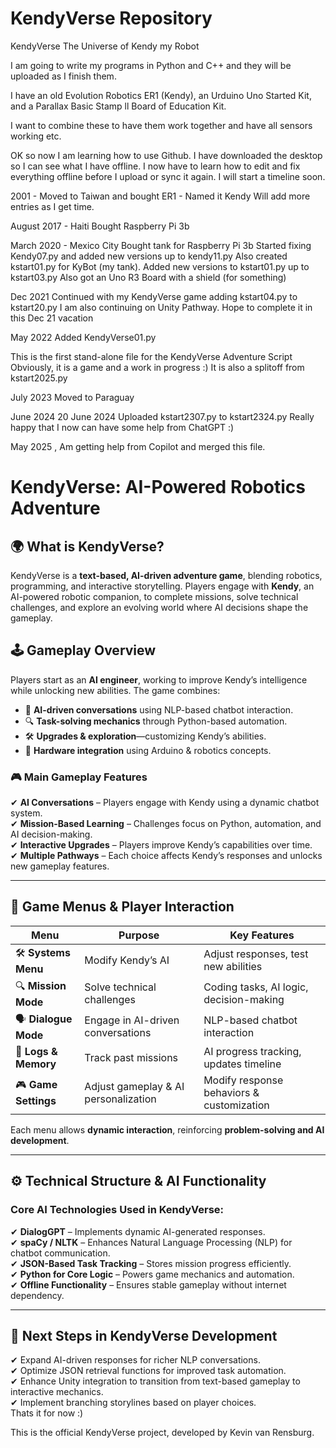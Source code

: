 # KendyVerse Repository
KendyVerse
The Universe of Kendy my Robot

I am going to write my programs in Python and C++ and they will be uploaded as I finish them.

I have an old Evolution Robotics ER1 (Kendy), an Urduino Uno Started Kit, and a Parallax Basic Stamp ll Board of Education Kit.

I want to combine these to have them work together and have all sensors working etc.

OK so now I am learning how to use Github. I have downloaded the desktop so I can see what I have offline. I now have to learn how to edit and fix everything offline before I upload or sync it again. I will start a timeline soon.

2001 - Moved to Taiwan and bought ER1 - Named it Kendy Will add more entries as I get time.

August 2017 - Haiti Bought Raspberry Pi 3b

March 2020 - Mexico City Bought tank for Raspberry Pi 3b Started fixing Kendy07.py and added new versions up to kendy11.py Also created kstart01.py for KyBot (my tank). Added new versions to kstart01.py up to kstart03.py Also got an Uno R3 Board with a shield (for something)

Dec 2021 Continued with my KendyVerse game adding kstart04.py to kstart20.py I am also continuing on Unity Pathway. Hope to complete it in this Dec 21 vacation

May 2022 Added KendyVerse01.py

This is the first stand-alone file for the KendyVerse Adventure Script Obviously, it is a game and a work in progress :) It is also a splitoff from kstart2025.py

July 2023 Moved to Paraguay

June 2024 20 June 2024 Uploaded kstart2307.py to kstart2324.py Really happy that I now can have some help from ChatGPT :)

May 2025 , Am getting help from Copilot and merged this file.

# KendyVerse: AI-Powered Robotics Adventure  

## 🌍 What is KendyVerse?  
KendyVerse is a **text-based, AI-driven adventure game**, blending robotics, programming, and interactive storytelling. Players engage with **Kendy**, an AI-powered robotic companion, to complete missions, solve technical challenges, and explore an evolving world where AI decisions shape the gameplay.  

## 🕹 Gameplay Overview  
Players start as an **AI engineer**, working to improve Kendy’s intelligence while unlocking new abilities. The game combines:  
- 🧠 **AI-driven conversations** using NLP-based chatbot interaction.  
- 🔍 **Task-solving mechanics** through Python-based automation.  
- 🛠 **Upgrades & exploration**—customizing Kendy’s abilities.  
- 🤖 **Hardware integration** using Arduino & robotics concepts.  

### 🎮 **Main Gameplay Features**  
✔ **AI Conversations** – Players engage with Kendy using a dynamic chatbot system.  
✔ **Mission-Based Learning** – Challenges focus on Python, automation, and AI decision-making.  
✔ **Interactive Upgrades** – Players improve Kendy’s capabilities over time.  
✔ **Multiple Pathways** – Each choice affects Kendy’s responses and unlocks new gameplay features.  

---

## 🔗 **Game Menus & Player Interaction**  
| **Menu** | **Purpose** | **Key Features** |  
|----------|------------|-----------------|  
| 🛠 **Systems Menu** | Modify Kendy’s AI | Adjust responses, test new abilities |  
| 🔍 **Mission Mode** | Solve technical challenges | Coding tasks, AI logic, decision-making |  
| 🗣 **Dialogue Mode** | Engage in AI-driven conversations | NLP-based chatbot interaction |  
| 📜 **Logs & Memory** | Track past missions | AI progress tracking, updates timeline |  
| 🎮 **Game Settings** | Adjust gameplay & AI personalization | Modify response behaviors & customization |  

Each menu allows **dynamic interaction**, reinforcing **problem-solving and AI development**.  

---

## ⚙ **Technical Structure & AI Functionality**  
### **Core AI Technologies Used in KendyVerse:**  
✔ **DialogGPT** – Implements dynamic AI-generated responses.  
✔ **spaCy / NLTK** – Enhances Natural Language Processing (NLP) for chatbot communication.  
✔ **JSON-Based Task Tracking** – Stores mission progress efficiently.  
✔ **Python for Core Logic** – Powers game mechanics and automation.  
✔ **Offline Functionality** – Ensures stable gameplay without internet dependency.  

---

## 🚀 **Next Steps in KendyVerse Development**  
✔ Expand AI-driven responses for richer NLP conversations.  
✔ Optimize JSON retrieval functions for improved task automation.  
✔ Enhance Unity integration to transition from text-based gameplay to interactive mechanics.  
✔ Implement branching storylines based on player choices.  
Thats it for now :)

This is the official KendyVerse project, developed by Kevin van Rensburg.
